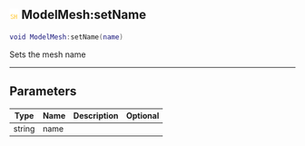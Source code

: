 ## ![shared](.gitbook/assets/shared.png) ModelMesh:setName


```lua
void ModelMesh:setName(name)
```

Sets the mesh name


------
## Parameters

| Type   | Name | Description              | Optional |
| ------ | ---- | ------------------------ | -------: |
| string | name |  |  |


